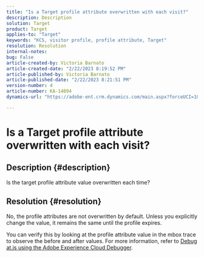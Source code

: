 ```yaml
---
title: "Is a Target profile attribute overwritten with each visit?"
description: Description
solution: Target
product: Target
applies-to: "Target"
keywords: "KCS, visitor profile, profile attribute, Target"
resolution: Resolution
internal-notes: 
bug: False
article-created-by: Victoria Barnato
article-created-date: "2/22/2023 8:19:52 PM"
article-published-by: Victoria Barnato
article-published-date: "2/22/2023 8:21:51 PM"
version-number: 4
article-number: KA-14094
dynamics-url: "https://adobe-ent.crm.dynamics.com/main.aspx?forceUCI=1&pagetype=entityrecord&etn=knowledgearticle&id=cdedbe3f-eeb2-ed11-83fe-6045bd0067ea"

---
```

# Is a Target profile attribute overwritten with each visit?

## Description {#description}


Is the target profile attribute value overwritten each time?


## Resolution {#resolution}


No, the profile attributes are not overwritten by default. Unless you explicitly change the value, it remains the same until the profile expires.

You can verify this by looking at the profile attribute value in the mbox trace to observe the before and after values. For more information, refer to [Debug at.js using the Adobe Experience Cloud Debugger](https://developer.adobe.com/target/implement/client-side/target-debugging-atjs/target-debugging-atjs/).
